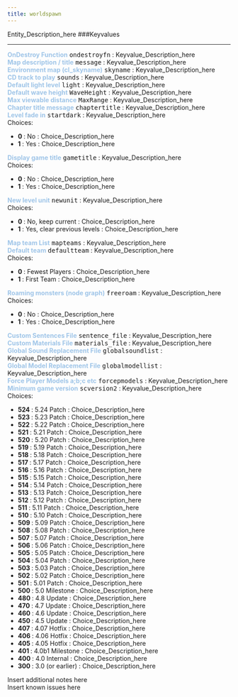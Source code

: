 ```yaml
---
title: worldspawn
---
```


Entity_Description_here
###Keyvalues
<hr>
<div class="entityentry" markdown="1">
<span style="color:#9fc5e8;"><b>OnDestroy Function</b></span> <kbd  class="tooltip" data-tooltip="string">ondestroyfn</kbd> :
Keyvalue_Description_here
</div>
<div class="entityentry" markdown="1">
<span style="color:#9fc5e8;"><b>Map description / title</b></span> <kbd  class="tooltip" data-tooltip="string">message</kbd> :
Keyvalue_Description_here
</div>
<div class="entityentry" markdown="1">
<span style="color:#9fc5e8;"><b>Environment map (cl_skyname)</b></span> <kbd  class="tooltip" data-tooltip="string">skyname</kbd> :
Keyvalue_Description_here
</div>
<div class="entityentry" markdown="1">
<span style="color:#9fc5e8;"><b>CD track to play</b></span> <kbd  class="tooltip" data-tooltip="integer">sounds</kbd> :
Keyvalue_Description_here
</div>
<div class="entityentry" markdown="1">
<span style="color:#9fc5e8;"><b>Default light level</b></span> <kbd  class="tooltip" data-tooltip="integer">light</kbd> :
Keyvalue_Description_here
</div>
<div class="entityentry" markdown="1">
<span style="color:#9fc5e8;"><b>Default wave height</b></span> <kbd  class="tooltip" data-tooltip="string">WaveHeight</kbd> :
Keyvalue_Description_here
</div>
<div class="entityentry" markdown="1">
<span style="color:#9fc5e8;"><b>Max viewable distance</b></span> <kbd  class="tooltip" data-tooltip="string">MaxRange</kbd> :
Keyvalue_Description_here
</div>
<div class="entityentry" markdown="1">
<span style="color:#9fc5e8;"><b>Chapter title message</b></span> <kbd  class="tooltip" data-tooltip="string">chaptertitle</kbd> :
Keyvalue_Description_here
</div>
<div class="entityentry" markdown="1">
<span style="color:#9fc5e8;"><b>Level fade in</b></span> <kbd  class="tooltip" data-tooltip="choices">startdark</kbd> :
Keyvalue_Description_here
<div class="accordion">
<input type="checkbox" id="accordion-1" name="accordion-checkbox" hidden>
<label class="accordion-header" for="accordion-1">
<i class="icon icon-arrow-right mr-1"></i>
Choices:
</label>
<div class="accordion-body">
<ul>
<li><b>0 </b></span> : No : Choice_Description_here</li>
<li><b>1 </b></span> : Yes : Choice_Description_here</li>
</ul>
</div>
</div>
</div>
<div class="entityentry" markdown="1">
<span style="color:#9fc5e8;"><b>Display game title</b></span> <kbd  class="tooltip" data-tooltip="choices">gametitle</kbd> :
Keyvalue_Description_here
<div class="accordion">
<input type="checkbox" id="accordion-2" name="accordion-checkbox" hidden>
<label class="accordion-header" for="accordion-2">
<i class="icon icon-arrow-right mr-1"></i>
Choices:
</label>
<div class="accordion-body">
<ul>
<li><b>0 </b></span> : No : Choice_Description_here</li>
<li><b>1 </b></span> : Yes : Choice_Description_here</li>
</ul>
</div>
</div>
</div>
<div class="entityentry" markdown="1">
<span style="color:#9fc5e8;"><b>New level unit</b></span> <kbd  class="tooltip" data-tooltip="choices">newunit</kbd> :
Keyvalue_Description_here
<div class="accordion">
<input type="checkbox" id="accordion-3" name="accordion-checkbox" hidden>
<label class="accordion-header" for="accordion-3">
<i class="icon icon-arrow-right mr-1"></i>
Choices:
</label>
<div class="accordion-body">
<ul>
<li><b>0 </b></span> : No, keep current : Choice_Description_here</li>
<li><b>1 </b></span> : Yes, clear previous levels : Choice_Description_here</li>
</ul>
</div>
</div>
</div>
<div class="entityentry" markdown="1">
<span style="color:#9fc5e8;"><b>Map team List</b></span> <kbd  class="tooltip" data-tooltip="string">mapteams</kbd> :
Keyvalue_Description_here
</div>
<div class="entityentry" markdown="1">
<span style="color:#9fc5e8;"><b>Default team</b></span> <kbd  class="tooltip" data-tooltip="choices">defaultteam</kbd> :
Keyvalue_Description_here
<div class="accordion">
<input type="checkbox" id="accordion-4" name="accordion-checkbox" hidden>
<label class="accordion-header" for="accordion-4">
<i class="icon icon-arrow-right mr-1"></i>
Choices:
</label>
<div class="accordion-body">
<ul>
<li><b>0 </b></span> : Fewest Players : Choice_Description_here</li>
<li><b>1 </b></span> : First Team : Choice_Description_here</li>
</ul>
</div>
</div>
</div>
<div class="entityentry" markdown="1">
<span style="color:#9fc5e8;"><b>Roaming monsters (node graph)</b></span> <kbd  class="tooltip" data-tooltip="choices">freeroam</kbd> :
Keyvalue_Description_here
<div class="accordion">
<input type="checkbox" id="accordion-5" name="accordion-checkbox" hidden>
<label class="accordion-header" for="accordion-5">
<i class="icon icon-arrow-right mr-1"></i>
Choices:
</label>
<div class="accordion-body">
<ul>
<li><b>0 </b></span> : No : Choice_Description_here</li>
<li><b>1 </b></span> : Yes : Choice_Description_here</li>
</ul>
</div>
</div>
</div>
<div class="entityentry" markdown="1">
<span style="color:#9fc5e8;"><b>Custom Sentences File</b></span> <kbd  class="tooltip" data-tooltip="string">sentence_file</kbd> :
Keyvalue_Description_here
</div>
<div class="entityentry" markdown="1">
<span style="color:#9fc5e8;"><b>Custom Materials File</b></span> <kbd  class="tooltip" data-tooltip="string">materials_file</kbd> :
Keyvalue_Description_here
</div>
<div class="entityentry" markdown="1">
<span style="color:#9fc5e8;"><b>Global Sound Replacement File</b></span> <kbd  class="tooltip" data-tooltip="string">globalsoundlist</kbd> :
Keyvalue_Description_here
</div>
<div class="entityentry" markdown="1">
<span style="color:#9fc5e8;"><b>Global Model Replacement File</b></span> <kbd  class="tooltip" data-tooltip="string">globalmodellist</kbd> :
Keyvalue_Description_here
</div>
<div class="entityentry" markdown="1">
<span style="color:#9fc5e8;"><b>Force Player Models a;b;c etc</b></span> <kbd  class="tooltip" data-tooltip="string">forcepmodels</kbd> :
Keyvalue_Description_here
</div>
<div class="entityentry" markdown="1">
<span style="color:#9fc5e8;"><b>Minimum game version</b></span> <kbd  class="tooltip" data-tooltip="choices">scversion2</kbd> :
Keyvalue_Description_here
<div class="accordion">
<input type="checkbox" id="accordion-6" name="accordion-checkbox" hidden>
<label class="accordion-header" for="accordion-6">
<i class="icon icon-arrow-right mr-1"></i>
Choices:
</label>
<div class="accordion-body">
<ul>
<li><b>524 </b></span> : 5.24 Patch : Choice_Description_here</li>
<li><b>523 </b></span> : 5.23 Patch : Choice_Description_here</li>
<li><b>522 </b></span> : 5.22 Patch : Choice_Description_here</li>
<li><b>521 </b></span> : 5.21 Patch : Choice_Description_here</li>
<li><b>520 </b></span> : 5.20 Patch : Choice_Description_here</li>
<li><b>519 </b></span> : 5.19 Patch : Choice_Description_here</li>
<li><b>518 </b></span> : 5.18 Patch : Choice_Description_here</li>
<li><b>517 </b></span> : 5.17 Patch : Choice_Description_here</li>
<li><b>516 </b></span> : 5.16 Patch : Choice_Description_here</li>
<li><b>515 </b></span> : 5.15 Patch : Choice_Description_here</li>
<li><b>514 </b></span> : 5.14 Patch : Choice_Description_here</li>
<li><b>513 </b></span> : 5.13 Patch : Choice_Description_here</li>
<li><b>512 </b></span> : 5.12 Patch : Choice_Description_here</li>
<li><b>511 </b></span> : 5.11 Patch : Choice_Description_here</li>
<li><b>510 </b></span> : 5.10 Patch : Choice_Description_here</li>
<li><b>509 </b></span> : 5.09 Patch : Choice_Description_here</li>
<li><b>508 </b></span> : 5.08 Patch : Choice_Description_here</li>
<li><b>507 </b></span> : 5.07 Patch : Choice_Description_here</li>
<li><b>506 </b></span> : 5.06 Patch : Choice_Description_here</li>
<li><b>505 </b></span> : 5.05 Patch : Choice_Description_here</li>
<li><b>504 </b></span> : 5.04 Patch : Choice_Description_here</li>
<li><b>503 </b></span> : 5.03 Patch : Choice_Description_here</li>
<li><b>502 </b></span> : 5.02 Patch : Choice_Description_here</li>
<li><b>501 </b></span> : 5.01 Patch : Choice_Description_here</li>
<li><b>500 </b></span> : 5.0 Milestone : Choice_Description_here</li>
<li><b>480 </b></span> : 4.8 Update : Choice_Description_here</li>
<li><b>470 </b></span> : 4.7 Update : Choice_Description_here</li>
<li><b>460 </b></span> : 4.6 Update : Choice_Description_here</li>
<li><b>450 </b></span> : 4.5 Update : Choice_Description_here</li>
<li><b>407 </b></span> : 4.07 Hotfix : Choice_Description_here</li>
<li><b>406 </b></span> : 4.06 Hotfix : Choice_Description_here</li>
<li><b>405 </b></span> : 4.05 Hotfix : Choice_Description_here</li>
<li><b>401 </b></span> : 4.0b1 Milestone : Choice_Description_here</li>
<li><b>400 </b></span> : 4.0 Internal : Choice_Description_here</li>
<li><b>300 </b></span> : 3.0 (or earlier) : Choice_Description_here</li>
</ul>
</div>
</div>
</div>
<div class="notices blue">Insert additional notes here</div>
<div class="notices red">Insert known issues here</div>
